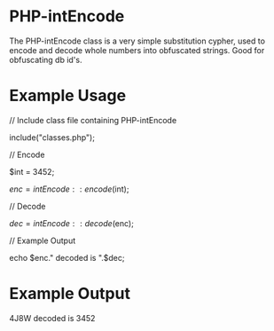 # PHP-intEncode
The PHP-intEncode class is a very simple substitution cypher, used to encode and decode whole numbers into obfuscated strings. Good for obfuscating db id's.

# Example Usage
// Include class file containing PHP-intEncode

include("classes.php");


// Encode

$int = 3452;

$enc = intEncode::encode($int);


// Decode

$dec = intEncode::decode($enc);


// Example Output

echo $enc." decoded is ".$dec;

# Example Output
4J8W decoded is 3452
